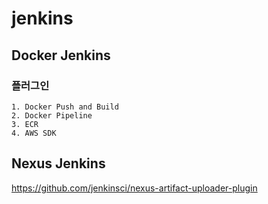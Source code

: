 # jenkins
## Docker Jenkins
### 플러그인
    1. Docker Push and Build
    2. Docker Pipeline
    3. ECR
    4. AWS SDK
## Nexus Jenkins
https://github.com/jenkinsci/nexus-artifact-uploader-plugin
